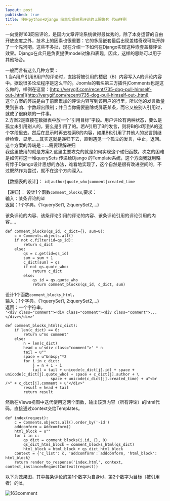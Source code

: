 ```yaml
---
layout: post
published: true
title: 使用python+Django 简单实现网易评论的无限嵌套 代码样例
---
```


一向觉得163网易评论，是国内文章评论系统做得最优秀的，除了本身运营的自由开放态度之外，技术上的因素也很重要：它的多层嵌套最后出现盖楼奇观可能开辟了一个先河吧。这些不多扯，现在介绍一下如何在Django实现这种嵌套盖楼评论效果。Django在此只是负责提供model对象和表现，因此，这样的思路可以用于其他场合。

一般而言有这么几种方案：  
1.当A用户引用B用户的评论时，直接将被引用的楼层（B）内容写入A的评论内容中。据说很多论坛程序是这么干的。Joomla的著名第三方插件jComments也是这么做的，样例在这里：[http://verygif.com/recent/735-dog-pull-himself-out-.html](http://verygif.com/recent/735-dog-pull-himself-out-.html)  
这个方案的弊端是由于前面累加的评论内容写到该用户的行里，所以他的发言数量受到影响、字数超出限制；并且当你需要删除或屏蔽某条，而它又被别人引用过，就成了很麻烦的一件事。  
2.方案2是直接在数据表中放一个“引用目标”字段。用户评论有两种状态，要么是孤立未引用别人的，要么是引用了的。若A引用了B的发言，则将B的id写到A的这个字段里去。然后在显示时再去检索B的内容，如果B也引用了其他人的发言则继续检索、显示......其实这就是递归下去，直到遇见一个孤立的发言，中止，返回。  
这个方案的弊端是：...需要理解递归  
我这里使用的就是方案2,这里主要攻克的就是如何实现这个递归函数。次之的困难是如何将这一堆querySets 传递给Django 的Template系统，这个方面我就用略有悖于Django设计思想的办法，难看地实现了，这个自然是很有改进空间的，不过既然作为尝试，就不在这个方向深入。  

【数据表的设计】：
`id|author|quote_who|comment|created_time`  

【递归】：
设计1个函数`comment_blocks`,要求：  
输入：某条评论的id  
返回：1个字典。{1:querySet1, 2:querySet2,...}  

该条评论的内容、该条评论引用的评论的内容、该条评论引用的评论引用的内容.....  
```
def comment_blocks(qs_id, c_dict={}, sum=0):
    c = Comments.objects.all()
    if not c.filter(id=qs_id):
        return c_dict
    else:
        qs = c.get(id=qs_id)
        sum = sum + 1
        c_dict[sum] = qs
        if not qs.quote_who:
            return c_dict
        else:
            qs_id = qs.quote_who
            return comment_blocks(qs_id, c_dict, sum)
```

设计1个函数`comment_blocks_html`，  
输入：1个字典。{1:querySet1, 2:querySet2,...}  
返回：一个字符串。  
`'<div class="comment"><div class="comment"><div class="comment">...</div></div>'`  

```
def comment_blocks_html(c_dict):
    if len(c_dict) == 0:
        return u"no comment"
    else:
        n = len(c_dict)
        head = u'<div class="comment">' * n
        tail = u""
        space = u"&nbsp;"*2
        for i in c_dict:
            j = n + 1 - i
            tail = tail + unicode(c_dict[j].id) + space + unicode(c_dict[j].quote_who) + space + c_dict[j].author + \
                    space + unicode(c_dict[j].created_time) + u"<br />" + c_dict[j].comment + u"</div>"
        result = head + tail
        return result
```

然后在Views视图中迭代使用这两个函数，输出该页内容（所有评论）的html代码，直接通过context交给Templates。

```
def index(request):
    c = Comments.objects.all().order_by('-id')
    addcomform = Addcomform()
    html_block = u""
    for i in c:
        qs_dict = comment_blocks(i.id, {}, 0)
        qs_dict_html_block = comment_blocks_html(qs_dict)
        html_block = html_block + qs_dict_html_block
    context = {'c_list': c, 'addcomform': addcomform, 'html_block': html_block}
    return render_to_response('index.html', context, context_instance=RequestContext(request))
```

以下为效果图，其中每条评论的第1个数字为自身id，第2个数字为目标（被引用者）的id。

![163comment]({{baseurl}}/images/2014-06-28-likes-163-style-comments.jpg)
